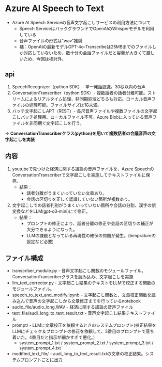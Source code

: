 # Azure AI Speech to Text

* Azure AI Speech Serviceの音声文字起こしサービスの利用方法について
  * Speech ServiceはバックグラウンドでOpenAIのWhisperモデルを利用している
  * 音声ファイルの形式は"wav"推奨
  * 補：OpenAIの最新モデルGPT-4o-Transcribeは25MBまでのファイルしか対応していないため、数十分の会話ファイルだと容量が大きくて厳しいため、今回は検討外。

## api
1. SpeechRecognizer（python SDK）- 単一発話認識。30秒以内の音声
2. ConversationTranscriber（python SDK）- 複数話者の話者分離可能。ストリームによるリアルタイム処理、非同期処理どちらも対応。ローカル音声ファイルの処理可能。ファイルサイズは1G未満。
3. バッチ文字起こしAPT（REST）- 長尺音声ファイルや複数ファイルの文字起こしバッチ処理用。ローカルファイル不可。Azure Blobに入っている音声ファイルを非同期で文字起こしを行う。

-> <b>ConversationTranscriberクラス(python)を用いて複数話者の会議音声の文字起こしを実装</b>

## 内容
1. youtubeで見つけた経済に関する議論の音声ファイルを、Azure SpeechのConversationTranscriberで文字起こしを実施してテキストファイルに保存。
   * 結果：
     * 話者分離がうまくいっていない文章あり。
     * 会話の区切りを正しく認識していない箇所が複数あり。
2. 文字起こしでの話者判別がうまくいっていない箇所や会話の分割、漢字の誤変換などをLLM(gpt-o3-mini)にて修正。
   * 結果：
     * プロンプトの修正により、話者分離の修正や会話の区切りの補正が大分できるようになった。
     * LLMの課題となっている再現性の確保の問題が発生。(tempratureの設定など必要)

## ファイル構成
* transcriber_module.py - 音声文字起こし関数のモジュールファイル。ConversationTranscriberクラスを読み込み、文字起こしを実施
* llm_text_corrector.py - 文字起こし結果のテキストをLLMで校正する関数のモジュールファイル。
* speech_to_text_and_modify.ipynb - 文字起こし関数と、文章校正関数を読み込んで音声の文字起こしから文章修正までを行っているnotebook
* audio_file/audio_long.WAV - 経済に関する議論の音声ファイル
* text_file/audi_long_to_text_result.txt - 音声文字起こし結果テキストファイル
* prompt/ - LLMに文章校正を依頼するときのシステムプロンプト(校正結果をLLMにチェック＆プロンプトの修正を依頼して、3番目のプロンプトで落ち着いた。4番目だと指示が細かすぎて悪化。)
  * system_prompt_1.txt / system_prompt_2.txt / system_prompt_3.txt / system_prompt_4.txt
* modified_text_file/ - audi_long_to_text_result.txtの文章の校正結果。システムプロンプトごとに出力
